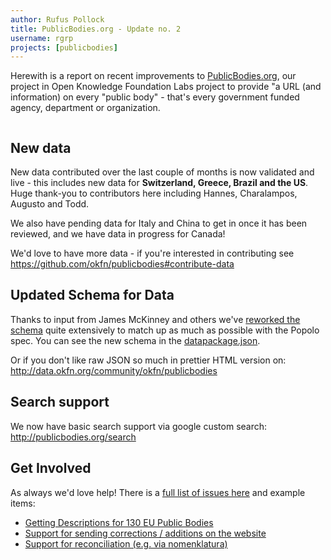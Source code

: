 ```yaml
---
author: Rufus Pollock
title: PublicBodies.org - Update no. 2
username: rgrp
projects: [publicbodies]
---
```


Herewith is a report on recent improvements to [PublicBodies.org][pb], our project in Open Knowledge Foundation Labs project to provide "a URL (and information) on every "public body" - that's every government funded agency, department or organization.

[pb]: http://publicbodies.org/

<a href="http://publicbodies.org/"><img src="http://farm6.staticflickr.com/5349/10141929423_d84e45764d_z.jpg" alt="" /></a>

## New data

New data contributed over the last couple of months is now validated and live - this includes new data for **Switzerland, Greece, Brazil and the US**. Huge thank-you to contributors here including Hannes, Charalampos, Augusto and Todd.

We also have pending data for Italy and China to get in once it has been reviewed, and we have data in progress for Canada!

We'd love to have more data - if you're interested in contributing see <https://github.com/okfn/publicbodies#contribute-data>

## Updated Schema for Data

Thanks to input from James McKinney and others we've [reworked the schema][rework] quite extensively to match up as much as possible with the Popolo spec. You can see the new schema in the [datapackage.json][].

[rework]: https://github.com/okfn/publicbodies/issues/29
[datapackage.json]: https://github.com/okfn/publicbodies/blob/master/datapackage.json#L13-L105

Or if you don't like raw JSON so much in prettier HTML version on: <http://data.okfn.org/community/okfn/publicbodies>

## Search support

We now have basic search support via google custom search: <http://publicbodies.org/search>

## Get Involved

As always we'd love help! There is a [full list of issues here][issues] and example items:

- [Getting Descriptions for 130 EU Public Bodies](https://github.com/okfn/publicbodies/issues/35)
- [Support for sending corrections / additions on the website](https://github.com/okfn/publicbodies/issues/8)
- [Support for reconciliation (e.g. via nomenklatura)](https://github.com/okfn/publicbodies/issues/2)

[issues]: https://github.com/okfn/publicbodies/issues

